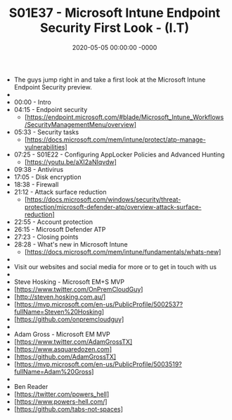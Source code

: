 ﻿---
layout: post
title: "S01E37 - Microsoft Intune Endpoint Security First Look - (I.T)"
date: 2020-05-05 00:00:00 -0000
categories:
---
 * The guys jump right in and take a first look at the Microsoft Intune Endpoint Security preview.
 * 
 * 00:00 - Intro
 * 04:15 - Endpoint security    
   - [https://endpoint.microsoft.com/#blade/Microsoft_Intune_Workflows/SecurityManagementMenu/overview]
 * 05:33 - Security tasks
   - [https://docs.microsoft.com/mem/intune/protect/atp-manage-vulnerabilities]
 * 07:25 - S01E22 - Configuring AppLocker Policies and Advanced Hunting
   - [https://youtu.be/aXI2aNIqvdw]
 * 09:38 - Antivirus
 * 17:05 - Disk encryption
 * 18:38 - Firewall
 * 21:12 - Attack surface reduction
   - [https://docs.microsoft.com/windows/security/threat-protection/microsoft-defender-atp/overview-attack-surface-reduction]
 * 22:55 - Account protection
 * 26:15 - Microsoft Defender ATP
 * 27:23 - Closing points
 * 28:28 - What's new in Microsoft Intune
   -  [https://docs.microsoft.com/mem/intune/fundamentals/whats-new]
 * 
 * Visit our websites and social media for more or to get in touch with us
 * 
 * Steve Hosking - Microsoft EM+S MVP
 * [https://www.twitter.com/OnPremCloudGuy]
 * [http://steven.hosking.com.au/]
 * [https://mvp.microsoft.com/en-us/PublicProfile/5002537?fullName=Steven%20Hosking]
 * [https://github.com/onpremcloudguy]
 * 
 * Adam Gross - Microsoft EM MVP
 * [https://www.twitter.com/AdamGrossTX]
 * [https://www.asquaredozen.com]
 * [https://github.com/AdamGrossTX]
 * [https://mvp.microsoft.com/en-us/PublicProfile/5003519?fullName=Adam%20Gross]
 * 
 * Ben Reader
 * [https://twitter.com/powers_hell]
 * [https://www.powers-hell.com/]
 * [https://github.com/tabs-not-spaces]
